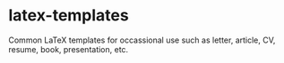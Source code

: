 # latex-templates
Common LaTeX templates for occassional use such as letter, article, CV, resume, book, presentation, etc.
